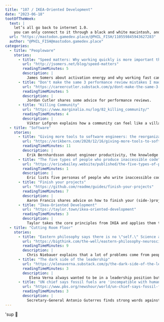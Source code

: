 ```yaml
---
title: "107 / IKEA-Oriented Development"
date: "2023-06-18"
tootOfTheWeek:
  text: |
    let’s all go back to internet 1.0.  
    you can only connect to it through a black and white macintosh, and the only things there are a chatroom and movie times. no browsers. no sites. and you can only connect late in the evening when no one is expecting a phone call. oh and you’re charged by the minute. it’s beautiful.
  url: "https://mastodon.gamedev.place/@PHIL_FISH/110559845943627283"
  author: "@PHIL_FISH@mastodon.gamedev.place"
categories:
  - title: "Peopleware"
    stories:
      - title: "Speed matters: Why working quickly is more important than it seems"
        url: "http://jsomers.net/blog/speed-matters"
        readingTimeMinutes: 5
        description: |
          James Somers about activation energy and why working fast can be beneficial.
      - title: "Don't make the same 3 performance review mistakes I made"
        url: "https://careercutler.substack.com/p/dont-make-the-same-3-performance"
        readingTimeMinutes: 5
        description: |
          Jordan Cutler shares some advice for performance reviews.
      - title: "Killing Community"
        url: "https://www.marginalia.nu/log/82_killing_community/"
        readingTimeMinutes: 4
        description: |
          Viktor Lofgren explains how a community can feel like a village and how that is destroyed.
  - title: "Software"
    stories:
      - title: "Giving more tools to software engineers: the reorganization of the factory"
        url: "https://erikbern.com/2020/12/16/giving-more-tools-to-software-engineers-the-reorganization-of-the-factory.html"
        readingTimeMinutes: 11
        description: |
          Erik Bernhardsson about engineer productivity, the knowledge factory and the future of engineering.
      - title: "The five types of people who produce inaccessible code"
        url: "https://ericwbailey.website/published/the-five-types-of-people-who-produce-inaccessible-code/"
        readingTimeMinutes: 1
        description: |
          Eric lists five personas of people who write inaccessible code. 
      - title: "Finish your projects"
        url: "https://github.com/readme/guides/finish-your-projects"
        readingTimeMinutes: 7
        description: |
          Aaron Francis shares advice on how to finish your (side-)projects.
      - title: "Ikea-Oriented Development"
        url: "https://taylor.town/ikea-oriented-development"
        readingTimeMinutes: 3
        description: |
          Taylor takes the core principles from IKEA and applies them to software engineering.
  - title: "Cutting Room Floor"
    stories:
      - title: "Eastern philosophy says there is no \"self.\" Science agrees"
        url: "https://bigthink.com/the-well/eastern-philosophy-neuroscience-no-self/"
        readingTimeMinutes: 9
        description: |
          Chris Niebauer explains that a lot of problems come from people thinking their self is a pilot, when it in fact might not exist.
      - title: "The dark side of the leadership"
        url: "https://elenaverna.substack.com/p/the-dark-side-of-the-leadership"
        readingTimeMinutes: 3
        description: |
           Elena Verna always wanted to be in a leadership position but wasn't aware of the downsides they're now summarising in this article.
      - title: "UN chief says fossil fuels are 'incompatible with human survival,' calls for credible exit strategy"
        url: "https://www.pbs.org/newshour/world/un-chief-says-fossil-fuels-are-incompatible-with-human-survival-calls-for-credible-exit-strategy"
        readingTimeMinutes: 3
        description: |
          Secretary-General Antonio Guterres finds strong words against big oil and dismisses attempts to make them more efficient.
---
```


'sup 🦖
